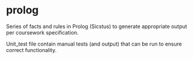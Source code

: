 # prolog

Series of facts and rules in Prolog (Sicstus) to generate appropriate output per coursework specification.

Unit_test file contain manual tests (and output) that can be run to ensure correct functionality.
